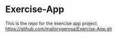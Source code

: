 # Exercise-App
This is the repo for the exercise app project.
https://github.com/mallorygerosa/Exercise-App.git
